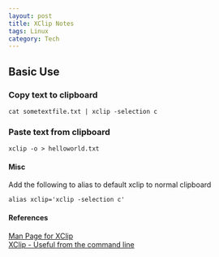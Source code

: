 ```yaml
---
layout: post
title: XClip Notes
tags: Linux
category: Tech
---
```


## Basic Use ##

### Copy text to clipboard  

~~~
cat sometextfile.txt | xclip -selection c
~~~

### Paste text from clipboard

~~~
xclip -o > helloworld.txt
~~~

#### Misc 

Add the following to alias to default xclip to normal clipboard

~~~
alias xclip='xclip -selection c'
~~~

#### References 

[Man Page for XClip](http://linux.die.net/man/1/xclip)  
[XClip - Useful from the command line](https://elcasey.wordpress.com/2008/02/12/xclip-use-the-clipboard-from-the-command-line/)  
